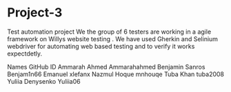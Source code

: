 # Project-3
Test automation project
We the group of 6 testers are working in a agile framework on Willys website testing .
We  have used Gherkin and Selinium webdriver for automating web based testing and to verify it works expectdetly.


Names                      GitHub ID
Ammarah Ahmed             Ammarahahmed 
Benjamin Sanros           Benjam1n66
Emanuel                   xlefanx
Nazmul Hoque              mnhouqe
Tuba Khan                 tuba2008
Yuliia Denysenko          Yuliia06
